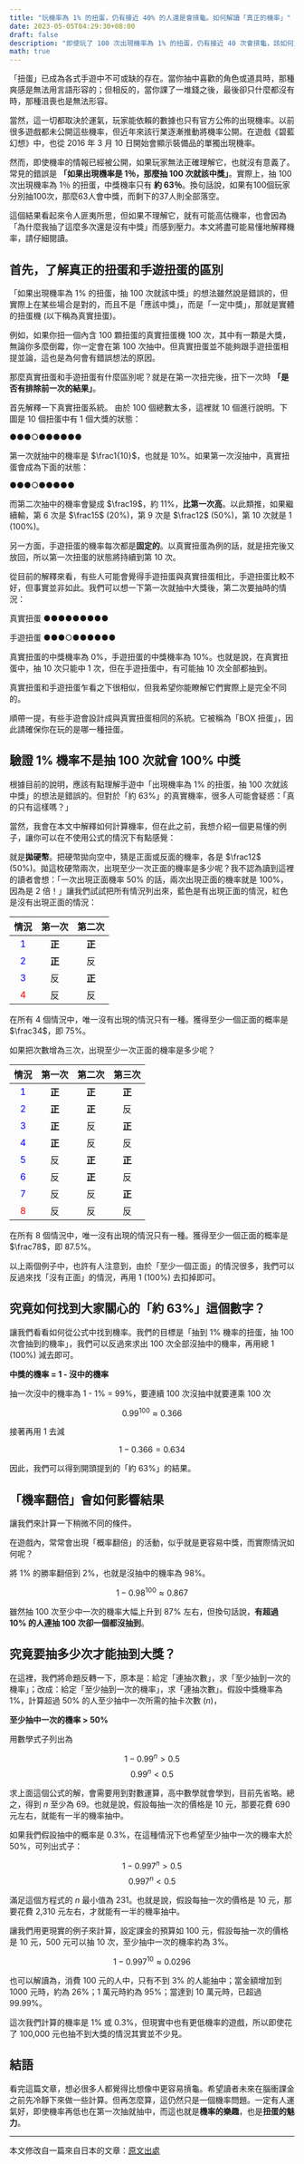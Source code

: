 ```yaml
---
title: "玩機率為 1% 的扭蛋，仍有接近 40% 的人還是會摃龜。如何解讀「真正的機率」"
date: 2023-05-05T04:29:30+08:00
draft: false
description: "即使玩了 100 次出現機率為 1% 的扭蛋，仍有接近 40 次會摃龜，該如何正確解讀機率呢？"
math: true
---
```

<!--more-->

「扭蛋」已成為各式手遊中不可或缺的存在。當你抽中喜歡的角色或道具時，那種爽感是無法用言語形容的；但相反的，當你課了一堆錢之後，最後卻只什麼都沒有時，那種沮喪也是無法形容。

當然，這一切都取決於運氣，玩家能依賴的數據也只有官方公佈的出現機率。以前很多遊戲都未公開這些機率，但近年來該行業逐漸推動將機率公開。在遊戲《碧藍幻想》中，也從 2016 年 3 月 10 日開始會顯示裝備品的單獨出現機率。

然而，即使機率的情報已經被公開，如果玩家無法正確理解它，也就沒有意義了。常見的錯誤是 **「如果出現機率是 1％，那麼抽 100 次就該中獎」**。實際上，抽 100 次出現機率為 1％ 的扭蛋，中獎機率只有 **約 63％**。換句話說，如果有100個玩家分別抽100次，那麼63人會中獎，而剩下的37人則全部落空。

這個結果看起來令人匪夷所思，但如果不理解它，就有可能高估機率，也會因為「為什麼我抽了這麼多次還是沒有中獎」而感到壓力。本文將盡可能易懂地解釋機率，請仔細閱讀。

## 首先，了解真正的扭蛋和手遊扭蛋的區別

「如果出現機率為 1% 的扭蛋，抽 100 次就該中獎」的想法雖然說是錯誤的，但實際上在某些場合是對的，而且不是「應該中獎」，而是「一定中獎」，那就是實體的扭蛋機 (以下稱為真實扭蛋)。

例如，如果你扭一個內含 100 顆扭蛋的真實扭蛋機 100 次，其中有一顆是大獎，無論你多麼倒霉，你一定會在第 100 次抽中。但真實扭蛋並不能夠跟手遊扭蛋相提並論，這也是為何會有錯誤想法的原因。

那麼真實扭蛋和手遊扭蛋有什麼區別呢？就是在第一次扭完後，扭下一次時 **「是否有排除前一次的結果」**。

首先解釋一下真實扭蛋系統。 由於 100 個總數太多，這裡就 10 個進行說明。下圖是 10 個扭蛋中有 1 個大獎的狀態：

●●●○●●●●●●

第一次就抽中的機率是 $\frac1{10}$，也就是 10%。如果第一次沒抽中，真實扭蛋會成為下面的狀態：

●●●○●●●●●

而第二次抽中的機率會變成 $\frac19$，約 11%，**比第一次高**。以此類推，如果繼續輸，第 6 次是 $\frac15$ (20%)，第 9 次是 $\frac12$ (50%)，第 10 次就是 1 (100%)。

另一方面，手遊扭蛋的機率每次都是**固定的**。以真實扭蛋為例的話，就是扭完後又放回，所以第一次扭蛋的狀態將持續到第 10 次。

從目前的解釋來看，有些人可能會覺得手遊扭蛋與真實扭蛋相比，手遊扭蛋比較不好，但事實並非如此。我們可以想一下第一次就抽中大獎後，第二次要抽時的情況：

真實扭蛋 ●●●●●●●●●

手遊扭蛋 ●●●○●●●●●●

真實扭蛋的中獎機率為 0%，手遊扭蛋的中獎機率為 10%。也就是說，在真實扭蛋中，抽 10 次只能中 1 次，但在手遊扭蛋中，有可能抽 10 次全部都抽到。

真實扭蛋和手遊扭蛋乍看之下很相似，但我希望你能瞭解它們實際上是完全不同的。

順帶一提，有些手遊會設計成與真實扭蛋相同的系統。它被稱為「BOX 扭蛋」，因此請確保你在玩的是哪一種扭蛋。

## 驗證 1% 機率不是抽 100 次就會 100% 中獎

根據目前的說明，應該有點理解手遊中「出現機率為 1% 的扭蛋，抽 100 次就該中獎」的想法是錯誤的。但對於「約 63%」的真實機率，很多人可能會疑惑：「真的只有這樣嗎？」

當然，我會在本文中解釋如何計算機率，但在此之前，我想介紹一個更易懂的例子，讓你可以在不使用公式的情況下有點感覺：

就是**拋硬幣**。把硬幣拋向空中，猜是正面或反面的機率，各是 $\frac12$ (50%)。拋這枚硬幣兩次，出現至少一次正面的機率是多少呢？我不認為讀到這裡的讀者會想：「一次出現正面機率 50% 的話，兩次出現正面的機率就是 100%，因為是 2 倍！」讓我們試試把所有情況列出來，藍色是有出現正面的情況，紅色是沒有出現正面的情況：

| 情況 | 第一次 | 第二次 |
| :-: | :-: | :-: |
| <span style="color:blue">1</span> | **正** | **正** |
| <span style="color:blue">2</span> | **正** | 反 |
| <span style="color:blue">3</span> | 反 | **正** |
| <span style="color:red">4</span> | 反 | 反 |

在所有 4 個情況中，唯一沒有出現的情況只有一種。獲得至少一個正面的概率是 $\frac34$，即 75%。

如果把次數增為三次，出現至少一次正面的機率是多少呢？

| 情況 | 第一次 | 第二次 | 第三次 |
| :-: | :-: | :-: | :-: |
| <span style="color:blue">1</span> | **正** | **正** | **正** |
| <span style="color:blue">2</span> | **正** | **正** | 反 |
| <span style="color:blue">3</span> | **正** | 反 | **正** |
| <span style="color:blue">4</span> | **正** | 反 | 反 |
| <span style="color:blue">5</span> | 反 | **正** | **正** |
| <span style="color:blue">6</span> | 反 | **正** | 反 |
| <span style="color:blue">7</span> | 反 | 反 | **正** |
| <span style="color:red">8</span> | 反 | 反 | 反 |

在所有 8 個情況中，唯一沒有出現的情況只有一種。獲得至少一個正面的概率是 $\frac78$，即 87.5%。

以上兩個例子中，也許有人注意到，由於「至少一個正面」的情況很多，我們可以反過來找「沒有正面」的情況，再用 1 (100%) 去扣掉即可。

## 究竟如何找到大家關心的「約 63%」這個數字？

讓我們看看如何從公式中找到機率。我們的目標是「抽到 1% 機率的扭蛋，抽 100 次會抽到的機率」，我們可以反過來求出 100 次全部沒抽中的機率，再用總 1 (100%) 減去即可。

**中獎的機率 = 1 - 沒中的機率**

抽一次沒中的機率為 1 - 1% = 99%，要連續 100 次沒抽中就要連乘 100 次

$$0.99^{100}\approx0.366$$

接著再用 1 去減

$$1-0.366=0.634$$

因此，我們可以得到開頭提到的「約 63%」的結果。

## 「機率翻倍」會如何影響結果

讓我們來計算一下稍微不同的條件。

在遊戲內，常常會出現「概率翻倍」的活動，似乎就是更容易中獎，而實際情況如何呢？

將 1% 的勝率翻倍到 2%，也就是沒抽中的機率為 98%。

$$1-0.98^{100}\approx0.867$$

雖然抽 100 次至少中一次的機率大幅上升到 87% 左右，但換句話說，**有超過 10% 的人連抽 100 次卻一個都沒抽到**。

## 究竟要抽多少次才能抽到大獎？

在這裡，我們將命題反轉一下，原本是：給定「連抽次數」，求「至少抽到一次的機率」；改成：給定「至少抽到一次的機率」，求「連抽次數」。假設中獎機率為 1%，計算超過 50% 的人至少抽中一次所需的抽卡次數 ($n$)，

**至少抽中一次的機率 > 50%**

用數學式子列出為

$$1-0.99^n>0.5$$
$$0.99^n<0.5$$

求上面這個公式的解，會需要用到對數運算，高中數學就會學到，目前先省略。總之，得到 $n$ 至少為 69。也就是說，假設每抽一次的價格是 10 元，那要花費 690 元左右，就能有一半的機率抽中。

如果我們假設抽中的概率是 0.3%，在這種情況下也希望至少抽中一次的機率大於 50%，可列出式子：

$$1-0.997^n>0.5$$
$$0.997^n<0.5$$

滿足這個方程式的 $n$ 最小值為 231。也就是說，假設每抽一次的價格是 10 元，那要花費 2,310 元左右，才就能有一半的機率抽中。

讓我們用更現實的例子來計算，設定課金的預算如 100 元，假設每抽一次的價格是 10 元，500 元可以抽 10 次，至少抽中一次的機率約為 3%。

$$1-0.997^{10}\approx0.0296$$

也可以解讀為，消費 100 元的人中，只有不到 3% 的人能抽中；當金額增加到 1000 元時，約為 26%；1 萬元時約為 95%；當達到 10 萬元時，已超過 99.99%。

這次我們計算的機率是 1% 或 0.3%，但現實中也有更低機率的遊戲，所以即使花了 100,000 元也抽不到大獎的情況其實並不少見。

## 結語

看完這篇文章，想必很多人都覺得比想像中更容易摃龜。希望讀者未來在腦衝課金之前先冷靜下來做一些計算。但再怎麼算，這仍然只是一個機率問題。一定有人運氣好，即使機率再低也在第一次抽就抽中，而這也就是**機率的樂趣**，也是**扭蛋的魅力**。

---

本文修改自一篇來自日本的文章：[原文出處](https://www.4gamer.net/games/999/G999905/20160305003/)
